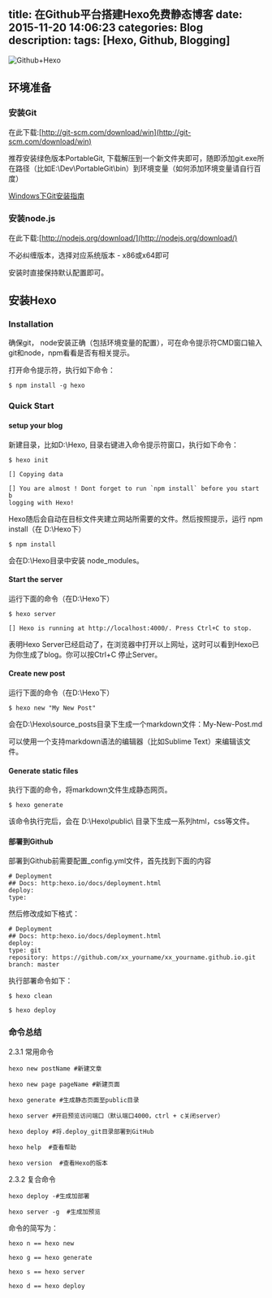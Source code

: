 title: 在Github平台搭建Hexo免费静态博客
date: 2015-11-20 14:06:23
categories: Blog
description:
tags: [Hexo, Github, Blogging]
---
![Github+Hexo](http://7xof1d.com1.z0.glb.clouddn.com/img/Github_Hexo.png)

## 环境准备 ##
 
### 安装Git

在此下载:[http://git-scm.com/download/win](http://git-scm.com/download/win)

推荐安装绿色版本PortableGit, 下载解压到一个新文件夹即可，随即添加git.exe所在路径（比如E:\Dev\PortableGit\bin）到环境变量（如何添加环境变量请自行百度）

[Windows下Git安装指南](http://www.cnblogs.com/zhcncn/p/3787849.html)

### 安装node.js
在此下载:[http://nodejs.org/download/](http://nodejs.org/download/)

不必纠缠版本，选择对应系统版本 - x86或x64即可

安装时直接保持默认配置即可。

## 安装Hexo

### Installation

确保git， node安装正确（包括环境变量的配置），可在命令提示符CMD窗口输入git和node，npm看看是否有相关提示。

打开命令提示符，执行如下命令：

    $ npm install -g hexo

### Quick Start

#### setup your blog

新建目录，比如D:\Hexo, 目录右键进入命令提示符窗口，执行如下命令：

    $ hexo init
    
    [] Copying data
    
    [] You are almost ! Dont forget to run `npm install` before you start b
    logging with Hexo!

Hexo随后会自动在目标文件夹建立网站所需要的文件。然后按照提示，运行 npm install（在 D:\Hexo下）

    $ npm install

会在D:\Hexo目录中安装 node_modules。

#### Start the server

运行下面的命令（在D:\Hexo下）
    
    $ hexo server
    
    [] Hexo is running at http://localhost:4000/. Press Ctrl+C to stop.

表明Hexo Server已经启动了，在浏览器中打开以上网址，这时可以看到Hexo已为你生成了blog。你可以按Ctrl+C 停止Server。

#### Create new post
运行下面的命令（在D:\Hexo下）

    $ hexo new "My New Post" 

会在D:\Hexo\source\_posts目录下生成一个markdown文件：My-New-Post.md

可以使用一个支持markdown语法的编辑器（比如Sublime Text）来编辑该文件。

#### Generate static files

执行下面的命令，将markdown文件生成静态网页。

    $ hexo generate

该命令执行完后，会在 D:\Hexo\public\ 目录下生成一系列html，css等文件。

#### 部署到Github
部署到Github前需要配置_config.yml文件，首先找到下面的内容

    # Deployment 
	## Docs: http:hexo.io/docs/deployment.html 
	deploy: 
	type:

然后修改成如下格式：

	# Deployment 
	## Docs: http:hexo.io/docs/deployment.html 
	deploy: 
	type: git 
	repository: https://github.com/xx_yourname/xx_yourname.github.io.git 
	branch: master

执行部署命令如下：

    $ hexo clean
    
    $ hexo deploy

### 命令总结

2.3.1 常用命令

    hexo new postName #新建文章
    
    hexo new page pageName #新建页面
    
    hexo generate #生成静态页面至public目录
    
    hexo server #开启预览访问端口（默认端口4000，ctrl + c关闭server）
    
    hexo deploy #将.deploy_git目录部署到GitHub
    
    hexo help  #查看帮助
    
    hexo version  #查看Hexo的版本

2.3.2 复合命令

    hexo deploy -#生成加部署
    
    hexo server -g  #生成加预览

命令的简写为：

    hexo n == hexo new
    
    hexo g == hexo generate
    
    hexo s == hexo server
    
    hexo d == hexo deploy



